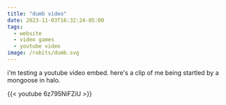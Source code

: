 ```yaml
---
title: "dumb video"
date: 2023-11-03T16:32:24-05:00
tags:
  - website
  - video games
  - youtube video
image: /robits/dumb.svg
---
```


i'm testing a youtube video embed. here's a clip of me being startled by a mongoose in halo.

{{< youtube 6z795NiFZiU >}}
